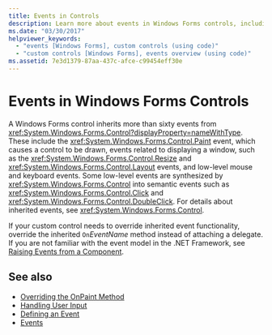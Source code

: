 ```yaml
---
title: Events in Controls
description: Learn more about events in Windows Forms controls, including the events that a Windows Form control inherits.
ms.date: "03/30/2017"
helpviewer_keywords: 
  - "events [Windows Forms], custom controls (using code)"
  - "custom controls [Windows Forms], events overview (using code)"
ms.assetid: 7e3d1379-87aa-437c-afce-c99454eff30e
---
```

# Events in Windows Forms Controls

A Windows Forms control inherits more than sixty events from <xref:System.Windows.Forms.Control?displayProperty=nameWithType>. These include the <xref:System.Windows.Forms.Control.Paint> event, which causes a control to be drawn, events related to displaying a window, such as the <xref:System.Windows.Forms.Control.Resize> and <xref:System.Windows.Forms.Control.Layout> events, and low-level mouse and keyboard events. Some low-level events are synthesized by <xref:System.Windows.Forms.Control> into semantic events such as <xref:System.Windows.Forms.Control.Click> and <xref:System.Windows.Forms.Control.DoubleClick>. For details about inherited events, see <xref:System.Windows.Forms.Control>.  
  
 If your custom control needs to override inherited event functionality, override the inherited `On`*EventName* method instead of attaching a delegate. If you are not familiar with the event model in the .NET Framework, see [Raising Events from a Component](/previous-versions/visualstudio/visual-studio-2013/sh2e3k5z(v=vs.120)).  
  
## See also

- [Overriding the OnPaint Method](overriding-the-onpaint-method.md)
- [Handling User Input](handling-user-input.md)
- [Defining an Event](defining-an-event-in-windows-forms-controls.md)
- [Events](/dotnet/standard/events/index)
